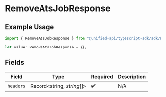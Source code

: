 # RemoveAtsJobResponse

## Example Usage

```typescript
import { RemoveAtsJobResponse } from "@unified-api/typescript-sdk/sdk/models/operations";

let value: RemoveAtsJobResponse = {};
```

## Fields

| Field                      | Type                       | Required                   | Description                |
| -------------------------- | -------------------------- | -------------------------- | -------------------------- |
| `headers`                  | Record<string, *string*[]> | :heavy_check_mark:         | N/A                        |